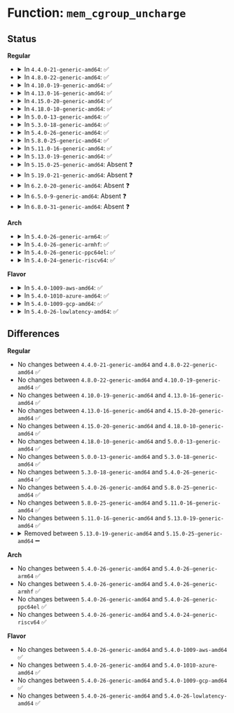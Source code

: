 # Function: <code>mem_cgroup_uncharge</code>

## Status
<b>Regular</b>
<ul>
<li>
<details>
<summary>In <code>4.4.0-21-generic-amd64</code>: ✅</summary>

```c
void mem_cgroup_uncharge(struct page * page)
```

```json
{
  "name": "mem_cgroup_uncharge",
  "collision_type": "Unique Global",
  "inline_type": "No",
  "funcs": [
    {
      "addr": 18446744071580943136,
      "name": "mem_cgroup_uncharge",
      "external": true,
      "loc": "mm/memcontrol.c:5515",
      "file": "mm/memcontrol.c",
      "inline": "seen, unknown",
      "caller_inline": [],
      "caller_func": [
        "mm/swap.c:__page_cache_release",
        "mm/vmscan.c:move_active_pages_to_lru",
        "mm/vmscan.c:putback_inactive_pages"
      ]
    }
  ],
  "symbols": [
    {
      "addr": 18446744071580943136,
      "name": "mem_cgroup_uncharge",
      "section": ".text",
      "bind": "STB_GLOBAL",
      "size": 44
    }
  ]
}
```
</details>
</li>
<li>
<details>
<summary>In <code>4.8.0-22-generic-amd64</code>: ✅</summary>

```c
void mem_cgroup_uncharge(struct page * page)
```

```json
{
  "name": "mem_cgroup_uncharge",
  "collision_type": "Unique Global",
  "inline_type": "No",
  "funcs": [
    {
      "addr": 18446744071581090000,
      "name": "mem_cgroup_uncharge",
      "external": true,
      "loc": "mm/memcontrol.c:5593",
      "file": "mm/memcontrol.c",
      "inline": "seen, unknown",
      "caller_inline": [],
      "caller_func": [
        "mm/swap.c:__page_cache_release",
        "mm/vmscan.c:move_active_pages_to_lru",
        "mm/vmscan.c:putback_inactive_pages"
      ]
    }
  ],
  "symbols": [
    {
      "addr": 18446744071581090000,
      "name": "mem_cgroup_uncharge",
      "section": ".text",
      "bind": "STB_GLOBAL",
      "size": 44
    }
  ]
}
```
</details>
</li>
<li>
<details>
<summary>In <code>4.10.0-19-generic-amd64</code>: ✅</summary>

```c
void mem_cgroup_uncharge(struct page * page)
```

```json
{
  "name": "mem_cgroup_uncharge",
  "collision_type": "Unique Global",
  "inline_type": "No",
  "funcs": [
    {
      "addr": 18446744071581165008,
      "name": "mem_cgroup_uncharge",
      "external": true,
      "loc": "mm/memcontrol.c:5578",
      "file": "mm/memcontrol.c",
      "inline": "seen, unknown",
      "caller_inline": [],
      "caller_func": [
        "mm/swap.c:__page_cache_release",
        "mm/vmscan.c:move_active_pages_to_lru",
        "mm/vmscan.c:putback_inactive_pages"
      ]
    }
  ],
  "symbols": [
    {
      "addr": 18446744071581165008,
      "name": "mem_cgroup_uncharge",
      "section": ".text",
      "bind": "STB_GLOBAL",
      "size": 44
    }
  ]
}
```
</details>
</li>
<li>
<details>
<summary>In <code>4.13.0-16-generic-amd64</code>: ✅</summary>

```c
void mem_cgroup_uncharge(struct page * page)
```

```json
{
  "name": "mem_cgroup_uncharge",
  "collision_type": "Unique Global",
  "inline_type": "No",
  "funcs": [
    {
      "addr": 18446744071581212800,
      "name": "mem_cgroup_uncharge",
      "external": true,
      "loc": "mm/memcontrol.c:5640",
      "file": "mm/memcontrol.c",
      "inline": "seen, unknown",
      "caller_inline": [],
      "caller_func": [
        "mm/swap.c:__page_cache_release",
        "mm/vmscan.c:move_active_pages_to_lru",
        "mm/vmscan.c:putback_inactive_pages",
        "mm/memory-failure.c:delete_from_lru_cache"
      ]
    }
  ],
  "symbols": [
    {
      "addr": 18446744071581212800,
      "name": "mem_cgroup_uncharge",
      "section": ".text",
      "bind": "STB_GLOBAL",
      "size": 45
    }
  ]
}
```
</details>
</li>
<li>
<details>
<summary>In <code>4.15.0-20-generic-amd64</code>: ✅</summary>

```c
void mem_cgroup_uncharge(struct page * page)
```

```json
{
  "name": "mem_cgroup_uncharge",
  "collision_type": "Unique Global",
  "inline_type": "No",
  "funcs": [
    {
      "addr": 18446744071581343168,
      "name": "mem_cgroup_uncharge",
      "external": true,
      "loc": "mm/memcontrol.c:5737",
      "file": "mm/memcontrol.c",
      "inline": "seen, unknown",
      "caller_inline": [],
      "caller_func": [
        "mm/swap.c:__page_cache_release",
        "mm/vmscan.c:move_active_pages_to_lru",
        "mm/vmscan.c:putback_inactive_pages",
        "mm/vmscan.c:shrink_page_list",
        "mm/memory-failure.c:delete_from_lru_cache"
      ]
    }
  ],
  "symbols": [
    {
      "addr": 18446744071581343168,
      "name": "mem_cgroup_uncharge",
      "section": ".text",
      "bind": "STB_GLOBAL",
      "size": 107
    }
  ]
}
```
</details>
</li>
<li>
<details>
<summary>In <code>4.18.0-10-generic-amd64</code>: ✅</summary>

```c
void mem_cgroup_uncharge(struct page * page)
```

```json
{
  "name": "mem_cgroup_uncharge",
  "collision_type": "Unique Global",
  "inline_type": "No",
  "funcs": [
    {
      "addr": 18446744071581490640,
      "name": "mem_cgroup_uncharge",
      "external": true,
      "loc": "mm/memcontrol.c:5805",
      "file": "mm/memcontrol.c",
      "inline": "seen, unknown",
      "caller_inline": [],
      "caller_func": [
        "mm/swap.c:__page_cache_release",
        "mm/vmscan.c:move_active_pages_to_lru",
        "mm/vmscan.c:putback_inactive_pages",
        "mm/vmscan.c:shrink_page_list",
        "mm/memory-failure.c:delete_from_lru_cache"
      ]
    }
  ],
  "symbols": [
    {
      "addr": 18446744071581490640,
      "name": "mem_cgroup_uncharge",
      "section": ".text",
      "bind": "STB_GLOBAL",
      "size": 105
    }
  ]
}
```
</details>
</li>
<li>
<details>
<summary>In <code>5.0.0-13-generic-amd64</code>: ✅</summary>

```c
void mem_cgroup_uncharge(struct page * page)
```

```json
{
  "name": "mem_cgroup_uncharge",
  "collision_type": "Unique Global",
  "inline_type": "No",
  "funcs": [
    {
      "addr": 18446744071581576496,
      "name": "mem_cgroup_uncharge",
      "external": true,
      "loc": "mm/memcontrol.c:6136",
      "file": "mm/memcontrol.c",
      "inline": "seen, unknown",
      "caller_inline": [],
      "caller_func": [
        "mm/swap.c:__page_cache_release",
        "mm/vmscan.c:move_active_pages_to_lru",
        "mm/vmscan.c:putback_inactive_pages",
        "mm/vmscan.c:shrink_page_list",
        "mm/memory-failure.c:delete_from_lru_cache"
      ]
    }
  ],
  "symbols": [
    {
      "addr": 18446744071581576496,
      "name": "mem_cgroup_uncharge",
      "section": ".text",
      "bind": "STB_GLOBAL",
      "size": 105
    }
  ]
}
```
</details>
</li>
<li>
<details>
<summary>In <code>5.3.0-18-generic-amd64</code>: ✅</summary>

```c
void mem_cgroup_uncharge(struct page * page)
```

```json
{
  "name": "mem_cgroup_uncharge",
  "collision_type": "Unique Global",
  "inline_type": "No",
  "funcs": [
    {
      "addr": 18446744071581687776,
      "name": "mem_cgroup_uncharge",
      "external": true,
      "loc": "mm/memcontrol.c:6428",
      "file": "mm/memcontrol.c",
      "inline": "seen, unknown",
      "caller_inline": [],
      "caller_func": [
        "mm/swap.c:__page_cache_release",
        "mm/vmscan.c:move_pages_to_lru",
        "mm/vmscan.c:shrink_page_list",
        "mm/memory-failure.c:delete_from_lru_cache"
      ]
    }
  ],
  "symbols": [
    {
      "addr": 18446744071581687776,
      "name": "mem_cgroup_uncharge",
      "section": ".text",
      "bind": "STB_GLOBAL",
      "size": 107
    }
  ]
}
```
</details>
</li>
<li>
<details>
<summary>In <code>5.4.0-26-generic-amd64</code>: ✅</summary>

```c
void mem_cgroup_uncharge(struct page * page)
```

```json
{
  "name": "mem_cgroup_uncharge",
  "collision_type": "Unique Global",
  "inline_type": "No",
  "funcs": [
    {
      "addr": 18446744071581761232,
      "name": "mem_cgroup_uncharge",
      "external": true,
      "loc": "mm/memcontrol.c:6768",
      "file": "mm/memcontrol.c",
      "inline": "seen, unknown",
      "caller_inline": [],
      "caller_func": [
        "mm/page_alloc.c:free_compound_page",
        "mm/memory-failure.c:delete_from_lru_cache"
      ]
    }
  ],
  "symbols": [
    {
      "addr": 18446744071581761232,
      "name": "mem_cgroup_uncharge",
      "section": ".text",
      "bind": "STB_GLOBAL",
      "size": 107
    }
  ]
}
```
</details>
</li>
<li>
<details>
<summary>In <code>5.8.0-25-generic-amd64</code>: ✅</summary>

```c
void mem_cgroup_uncharge(struct page * page)
```

```json
{
  "name": "mem_cgroup_uncharge",
  "collision_type": "Unique Global",
  "inline_type": "No",
  "funcs": [
    {
      "addr": 18446744071581980512,
      "name": "mem_cgroup_uncharge",
      "external": true,
      "loc": "mm/memcontrol.c:6628",
      "file": "mm/memcontrol.c",
      "inline": "seen, unknown",
      "caller_inline": [],
      "caller_func": [
        "mm/swap.c:__put_page",
        "mm/page_alloc.c:free_compound_page",
        "mm/khugepaged.c:collapse_file",
        "mm/khugepaged.c:collapse_huge_page",
        "mm/memory-failure.c:delete_from_lru_cache",
        "mm/memremap.c:free_devmap_managed_page"
      ]
    }
  ],
  "symbols": [
    {
      "addr": 18446744071581980512,
      "name": "mem_cgroup_uncharge",
      "section": ".text",
      "bind": "STB_GLOBAL",
      "size": 120
    }
  ]
}
```
</details>
</li>
<li>
<details>
<summary>In <code>5.11.0-16-generic-amd64</code>: ✅</summary>

```c
void mem_cgroup_uncharge(struct page * page)
```

```json
{
  "name": "mem_cgroup_uncharge",
  "collision_type": "Unique Global",
  "inline_type": "No",
  "funcs": [
    {
      "addr": 18446744071582030720,
      "name": "mem_cgroup_uncharge",
      "external": true,
      "loc": "mm/memcontrol.c:6888",
      "file": "mm/memcontrol.c",
      "inline": "seen, unknown",
      "caller_inline": [],
      "caller_func": [
        "mm/filemap.c:__add_to_page_cache_locked",
        "mm/page_alloc.c:free_compound_page",
        "mm/khugepaged.c:collapse_file",
        "mm/khugepaged.c:collapse_huge_page",
        "mm/memory-failure.c:delete_from_lru_cache",
        "mm/memremap.c:free_devmap_managed_page"
      ]
    }
  ],
  "symbols": [
    {
      "addr": 18446744071582030720,
      "name": "mem_cgroup_uncharge",
      "section": ".text",
      "bind": "STB_GLOBAL",
      "size": 125
    }
  ]
}
```
</details>
</li>
<li>
<details>
<summary>In <code>5.13.0-19-generic-amd64</code>: ✅</summary>

```c
void mem_cgroup_uncharge(struct page * page)
```

```json
{
  "name": "mem_cgroup_uncharge",
  "collision_type": "Unique Global",
  "inline_type": "No",
  "funcs": [
    {
      "addr": 18446744071582057376,
      "name": "mem_cgroup_uncharge",
      "external": true,
      "loc": "mm/memcontrol.c:6743",
      "file": "mm/memcontrol.c",
      "inline": "seen, unknown",
      "caller_inline": [],
      "caller_func": [
        "mm/filemap.c:__add_to_page_cache_locked",
        "mm/page_alloc.c:free_compound_page",
        "mm/khugepaged.c:collapse_file",
        "mm/khugepaged.c:collapse_huge_page",
        "mm/memory-failure.c:delete_from_lru_cache",
        "mm/memremap.c:free_devmap_managed_page"
      ]
    }
  ],
  "symbols": [
    {
      "addr": 18446744071582057376,
      "name": "mem_cgroup_uncharge",
      "section": ".text",
      "bind": "STB_GLOBAL",
      "size": 138
    }
  ]
}
```
</details>
</li>
<li>
<details>
<summary>In <code>5.15.0-25-generic-amd64</code>: Absent ❓</summary>

```json
{
  "name": "mem_cgroup_uncharge",
  "collision_type": "Static Duplication",
  "inline_type": "Full",
  "funcs": [
    {
      "addr": 18446744071581581699,
      "name": "mem_cgroup_uncharge",
      "external": false,
      "loc": "include/linux/memcontrol.h:703",
      "file": "mm/filemap.c",
      "inline": "declared, inlined",
      "caller_inline": [
        "mm/filemap.c:__add_to_page_cache_locked"
      ],
      "caller_func": []
    },
    {
      "addr": 18446744071581642287,
      "name": "mem_cgroup_uncharge",
      "external": false,
      "loc": "include/linux/memcontrol.h:703",
      "file": "mm/swap.c",
      "inline": "declared, inlined",
      "caller_inline": [],
      "caller_func": []
    },
    {
      "addr": 18446744071582013141,
      "name": "mem_cgroup_uncharge",
      "external": false,
      "loc": "include/linux/memcontrol.h:703",
      "file": "mm/page_alloc.c",
      "inline": "declared, inlined",
      "caller_inline": [
        "mm/page_alloc.c:free_compound_page"
      ],
      "caller_func": []
    },
    {
      "addr": 18446744071582312289,
      "name": "mem_cgroup_uncharge",
      "external": false,
      "loc": "include/linux/memcontrol.h:703",
      "file": "mm/khugepaged.c",
      "inline": "declared, inlined",
      "caller_inline": [
        "mm/khugepaged.c:collapse_file",
        "mm/khugepaged.c:collapse_huge_page"
      ],
      "caller_func": []
    },
    {
      "addr": 18446744071582379193,
      "name": "mem_cgroup_uncharge",
      "external": false,
      "loc": "include/linux/memcontrol.h:703",
      "file": "mm/memory-failure.c",
      "inline": "declared, inlined",
      "caller_inline": [
        "mm/memory-failure.c:delete_from_lru_cache"
      ],
      "caller_func": []
    },
    {
      "addr": 18446744071582424790,
      "name": "mem_cgroup_uncharge",
      "external": false,
      "loc": "include/linux/memcontrol.h:703",
      "file": "mm/memremap.c",
      "inline": "declared, inlined",
      "caller_inline": [
        "mm/memremap.c:free_devmap_managed_page"
      ],
      "caller_func": []
    }
  ],
  "symbols": []
}
```
</details>
</li>
<li>
<details>
<summary>In <code>5.19.0-21-generic-amd64</code>: Absent ❓</summary>

```json
{
  "name": "mem_cgroup_uncharge",
  "collision_type": "Static Duplication",
  "inline_type": "Full",
  "funcs": [
    {
      "addr": 18446744071581935704,
      "name": "mem_cgroup_uncharge",
      "external": false,
      "loc": "include/linux/memcontrol.h:704",
      "file": "mm/filemap.c",
      "inline": "declared, inlined",
      "caller_inline": [
        "mm/filemap.c:__filemap_add_folio"
      ],
      "caller_func": []
    },
    {
      "addr": 18446744071582009628,
      "name": "mem_cgroup_uncharge",
      "external": false,
      "loc": "include/linux/memcontrol.h:704",
      "file": "mm/swap.c",
      "inline": "declared, inlined",
      "caller_inline": [
        "mm/swap.c:__put_page"
      ],
      "caller_func": []
    },
    {
      "addr": 18446744071582439904,
      "name": "mem_cgroup_uncharge",
      "external": false,
      "loc": "include/linux/memcontrol.h:704",
      "file": "mm/page_alloc.c",
      "inline": "declared, inlined",
      "caller_inline": [
        "mm/page_alloc.c:free_compound_page"
      ],
      "caller_func": []
    },
    {
      "addr": 18446744071582797223,
      "name": "mem_cgroup_uncharge",
      "external": false,
      "loc": "include/linux/memcontrol.h:704",
      "file": "mm/khugepaged.c",
      "inline": "declared, inlined",
      "caller_inline": [
        "mm/khugepaged.c:collapse_file",
        "mm/khugepaged.c:collapse_huge_page"
      ],
      "caller_func": []
    },
    {
      "addr": 18446744071582880467,
      "name": "mem_cgroup_uncharge",
      "external": false,
      "loc": "include/linux/memcontrol.h:704",
      "file": "mm/memory-failure.c",
      "inline": "declared, inlined",
      "caller_inline": [
        "mm/memory-failure.c:delete_from_lru_cache"
      ],
      "caller_func": []
    },
    {
      "addr": 18446744071582940179,
      "name": "mem_cgroup_uncharge",
      "external": false,
      "loc": "include/linux/memcontrol.h:704",
      "file": "mm/memremap.c",
      "inline": "declared, inlined",
      "caller_inline": [
        "mm/memremap.c:free_zone_device_page"
      ],
      "caller_func": []
    }
  ],
  "symbols": []
}
```
</details>
</li>
<li>
<details>
<summary>In <code>6.2.0-20-generic-amd64</code>: Absent ❓</summary>

```json
{
  "name": "mem_cgroup_uncharge",
  "collision_type": "Static Duplication",
  "inline_type": "Full",
  "funcs": [
    {
      "addr": 18446744071582362891,
      "name": "mem_cgroup_uncharge",
      "external": false,
      "loc": "include/linux/memcontrol.h:686",
      "file": "mm/filemap.c",
      "inline": "declared, inlined",
      "caller_inline": [
        "mm/filemap.c:__filemap_add_folio"
      ],
      "caller_func": []
    },
    {
      "addr": 18446744071582443707,
      "name": "mem_cgroup_uncharge",
      "external": false,
      "loc": "include/linux/memcontrol.h:686",
      "file": "mm/swap.c",
      "inline": "declared, inlined",
      "caller_inline": [
        "mm/swap.c:__folio_put"
      ],
      "caller_func": []
    },
    {
      "addr": 18446744071582948960,
      "name": "mem_cgroup_uncharge",
      "external": false,
      "loc": "include/linux/memcontrol.h:686",
      "file": "mm/page_alloc.c",
      "inline": "declared, inlined",
      "caller_inline": [
        "mm/page_alloc.c:free_compound_page"
      ],
      "caller_func": []
    },
    {
      "addr": 18446744071583340009,
      "name": "mem_cgroup_uncharge",
      "external": false,
      "loc": "include/linux/memcontrol.h:686",
      "file": "mm/khugepaged.c",
      "inline": "declared, inlined",
      "caller_inline": [
        "mm/khugepaged.c:collapse_file",
        "mm/khugepaged.c:collapse_huge_page"
      ],
      "caller_func": []
    },
    {
      "addr": 18446744071583430035,
      "name": "mem_cgroup_uncharge",
      "external": false,
      "loc": "include/linux/memcontrol.h:686",
      "file": "mm/memory-failure.c",
      "inline": "declared, inlined",
      "caller_inline": [
        "mm/memory-failure.c:delete_from_lru_cache"
      ],
      "caller_func": []
    },
    {
      "addr": 18446744071583496781,
      "name": "mem_cgroup_uncharge",
      "external": false,
      "loc": "include/linux/memcontrol.h:686",
      "file": "mm/memremap.c",
      "inline": "declared, inlined",
      "caller_inline": [
        "mm/memremap.c:free_zone_device_page"
      ],
      "caller_func": []
    }
  ],
  "symbols": []
}
```
</details>
</li>
<li>
<details>
<summary>In <code>6.5.0-9-generic-amd64</code>: Absent ❓</summary>

```json
{
  "name": "mem_cgroup_uncharge",
  "collision_type": "Static Duplication",
  "inline_type": "Full",
  "funcs": [
    {
      "addr": 18446744071582566191,
      "name": "mem_cgroup_uncharge",
      "external": false,
      "loc": "include/linux/memcontrol.h:699",
      "file": "mm/filemap.c",
      "inline": "declared, inlined",
      "caller_inline": [
        "mm/filemap.c:__filemap_add_folio"
      ],
      "caller_func": []
    },
    {
      "addr": 18446744071582649051,
      "name": "mem_cgroup_uncharge",
      "external": false,
      "loc": "include/linux/memcontrol.h:699",
      "file": "mm/swap.c",
      "inline": "declared, inlined",
      "caller_inline": [
        "mm/swap.c:__folio_put"
      ],
      "caller_func": []
    },
    {
      "addr": 18446744071583166096,
      "name": "mem_cgroup_uncharge",
      "external": false,
      "loc": "include/linux/memcontrol.h:699",
      "file": "mm/page_alloc.c",
      "inline": "declared, inlined",
      "caller_inline": [
        "mm/page_alloc.c:free_compound_page"
      ],
      "caller_func": []
    },
    {
      "addr": 18446744071583651758,
      "name": "mem_cgroup_uncharge",
      "external": false,
      "loc": "include/linux/memcontrol.h:699",
      "file": "mm/memory-failure.c",
      "inline": "declared, inlined",
      "caller_inline": [
        "mm/memory-failure.c:delete_from_lru_cache"
      ],
      "caller_func": []
    },
    {
      "addr": 18446744071583711789,
      "name": "mem_cgroup_uncharge",
      "external": false,
      "loc": "include/linux/memcontrol.h:699",
      "file": "mm/memremap.c",
      "inline": "declared, inlined",
      "caller_inline": [
        "mm/memremap.c:free_zone_device_page"
      ],
      "caller_func": []
    }
  ],
  "symbols": []
}
```
</details>
</li>
<li>
<details>
<summary>In <code>6.8.0-31-generic-amd64</code>: Absent ❓</summary>

```json
{
  "name": "mem_cgroup_uncharge",
  "collision_type": "Static Duplication",
  "inline_type": "Full",
  "funcs": [
    {
      "addr": 18446744071582737042,
      "name": "mem_cgroup_uncharge",
      "external": false,
      "loc": "include/linux/memcontrol.h:708",
      "file": "mm/filemap.c",
      "inline": "declared, inlined",
      "caller_inline": [
        "mm/filemap.c:__filemap_add_folio"
      ],
      "caller_func": []
    },
    {
      "addr": 18446744071582820184,
      "name": "mem_cgroup_uncharge",
      "external": false,
      "loc": "include/linux/memcontrol.h:708",
      "file": "mm/swap.c",
      "inline": "declared, inlined",
      "caller_inline": [
        "mm/swap.c:__folio_put"
      ],
      "caller_func": []
    },
    {
      "addr": 18446744071583349622,
      "name": "mem_cgroup_uncharge",
      "external": false,
      "loc": "include/linux/memcontrol.h:708",
      "file": "mm/page_alloc.c",
      "inline": "declared, inlined",
      "caller_inline": [
        "mm/page_alloc.c:destroy_large_folio"
      ],
      "caller_func": []
    },
    {
      "addr": 18446744071583526726,
      "name": "mem_cgroup_uncharge",
      "external": false,
      "loc": "include/linux/memcontrol.h:708",
      "file": "mm/hugetlb.c",
      "inline": "declared, inlined",
      "caller_inline": [
        "mm/hugetlb.c:free_huge_folio"
      ],
      "caller_func": []
    },
    {
      "addr": 18446744071583844880,
      "name": "mem_cgroup_uncharge",
      "external": false,
      "loc": "include/linux/memcontrol.h:708",
      "file": "mm/memory-failure.c",
      "inline": "declared, inlined",
      "caller_inline": [
        "mm/memory-failure.c:delete_from_lru_cache"
      ],
      "caller_func": []
    },
    {
      "addr": 18446744071583912061,
      "name": "mem_cgroup_uncharge",
      "external": false,
      "loc": "include/linux/memcontrol.h:708",
      "file": "mm/memremap.c",
      "inline": "declared, inlined",
      "caller_inline": [
        "mm/memremap.c:free_zone_device_page"
      ],
      "caller_func": []
    }
  ],
  "symbols": []
}
```
</details>
</li>
</ul>
<b>Arch</b>
<ul>
<li>
<details>
<summary>In <code>5.4.0-26-generic-arm64</code>: ✅</summary>

```c
void mem_cgroup_uncharge(struct page * page)
```

```json
{
  "name": "mem_cgroup_uncharge",
  "collision_type": "Unique Global",
  "inline_type": "No",
  "funcs": [
    {
      "addr": 18446603336493215192,
      "name": "mem_cgroup_uncharge",
      "external": true,
      "loc": "mm/memcontrol.c:6768",
      "file": "mm/memcontrol.c",
      "inline": "seen, unknown",
      "caller_inline": [],
      "caller_func": [
        "mm/swap.c:__put_page",
        "mm/page_alloc.c:free_compound_page",
        "mm/memory-failure.c:delete_from_lru_cache"
      ]
    }
  ],
  "symbols": [
    {
      "addr": 18446603336493215192,
      "name": "mem_cgroup_uncharge",
      "section": ".text",
      "bind": "STB_GLOBAL",
      "size": 124
    }
  ]
}
```
</details>
</li>
<li>
<details>
<summary>In <code>5.4.0-26-generic-armhf</code>: ✅</summary>

```c
void mem_cgroup_uncharge(struct page * page)
```

```json
{
  "name": "mem_cgroup_uncharge",
  "collision_type": "Unique Global",
  "inline_type": "No",
  "funcs": [
    {
      "addr": 3226846224,
      "name": "mem_cgroup_uncharge",
      "external": true,
      "loc": "mm/memcontrol.c:6768",
      "file": "mm/memcontrol.c",
      "inline": "seen, unknown",
      "caller_inline": [],
      "caller_func": [
        "mm/page_alloc.c:free_compound_page"
      ]
    }
  ],
  "symbols": [
    {
      "addr": 3226846224,
      "name": "mem_cgroup_uncharge",
      "section": ".text",
      "bind": "STB_GLOBAL",
      "size": 152
    }
  ]
}
```
</details>
</li>
<li>
<details>
<summary>In <code>5.4.0-26-generic-ppc64el</code>: ✅</summary>

```c
void mem_cgroup_uncharge(struct page * page)
```

```json
{
  "name": "mem_cgroup_uncharge",
  "collision_type": "Unique Global",
  "inline_type": "No",
  "funcs": [
    {
      "addr": 13835058055286727600,
      "name": "mem_cgroup_uncharge",
      "external": true,
      "loc": "mm/memcontrol.c:6768",
      "file": "mm/memcontrol.c",
      "inline": "seen, unknown",
      "caller_inline": [],
      "caller_func": [
        "mm/page_alloc.c:free_compound_page",
        "mm/memory-failure.c:delete_from_lru_cache"
      ]
    }
  ],
  "symbols": [
    {
      "addr": 13835058055286727600,
      "name": "mem_cgroup_uncharge",
      "section": ".text",
      "bind": "STB_GLOBAL",
      "size": 160
    }
  ]
}
```
</details>
</li>
<li>
<details>
<summary>In <code>5.4.0-24-generic-riscv64</code>: ✅</summary>

```c
void mem_cgroup_uncharge(struct page * page)
```

```json
{
  "name": "mem_cgroup_uncharge",
  "collision_type": "Unique Global",
  "inline_type": "No",
  "funcs": [
    {
      "addr": 18446743936272991592,
      "name": "mem_cgroup_uncharge",
      "external": true,
      "loc": "mm/memcontrol.c:6768",
      "file": "mm/memcontrol.c",
      "inline": "seen, unknown",
      "caller_inline": [],
      "caller_func": [
        "mm/swap.c:__put_page",
        "mm/page_alloc.c:free_compound_page"
      ]
    }
  ],
  "symbols": [
    {
      "addr": 18446743936272991592,
      "name": "mem_cgroup_uncharge",
      "section": ".text",
      "bind": "STB_GLOBAL",
      "size": 106
    }
  ]
}
```
</details>
</li>
</ul>
<b>Flavor</b>
<ul>
<li>
<details>
<summary>In <code>5.4.0-1009-aws-amd64</code>: ✅</summary>

```c
void mem_cgroup_uncharge(struct page * page)
```

```json
{
  "name": "mem_cgroup_uncharge",
  "collision_type": "Unique Global",
  "inline_type": "No",
  "funcs": [
    {
      "addr": 18446744071581729968,
      "name": "mem_cgroup_uncharge",
      "external": true,
      "loc": "mm/memcontrol.c:6768",
      "file": "mm/memcontrol.c",
      "inline": "seen, unknown",
      "caller_inline": [],
      "caller_func": [
        "mm/page_alloc.c:free_compound_page",
        "mm/memory-failure.c:delete_from_lru_cache"
      ]
    }
  ],
  "symbols": [
    {
      "addr": 18446744071581729968,
      "name": "mem_cgroup_uncharge",
      "section": ".text",
      "bind": "STB_GLOBAL",
      "size": 107
    }
  ]
}
```
</details>
</li>
<li>
<details>
<summary>In <code>5.4.0-1010-azure-amd64</code>: ✅</summary>

```c
void mem_cgroup_uncharge(struct page * page)
```

```json
{
  "name": "mem_cgroup_uncharge",
  "collision_type": "Unique Global",
  "inline_type": "No",
  "funcs": [
    {
      "addr": 18446744071581668736,
      "name": "mem_cgroup_uncharge",
      "external": true,
      "loc": "mm/memcontrol.c:6768",
      "file": "mm/memcontrol.c",
      "inline": "seen, unknown",
      "caller_inline": [],
      "caller_func": [
        "mm/page_alloc.c:free_compound_page",
        "mm/memory-failure.c:delete_from_lru_cache"
      ]
    }
  ],
  "symbols": [
    {
      "addr": 18446744071581668736,
      "name": "mem_cgroup_uncharge",
      "section": ".text",
      "bind": "STB_GLOBAL",
      "size": 107
    }
  ]
}
```
</details>
</li>
<li>
<details>
<summary>In <code>5.4.0-1009-gcp-amd64</code>: ✅</summary>

```c
void mem_cgroup_uncharge(struct page * page)
```

```json
{
  "name": "mem_cgroup_uncharge",
  "collision_type": "Unique Global",
  "inline_type": "No",
  "funcs": [
    {
      "addr": 18446744071581721280,
      "name": "mem_cgroup_uncharge",
      "external": true,
      "loc": "mm/memcontrol.c:6768",
      "file": "mm/memcontrol.c",
      "inline": "seen, unknown",
      "caller_inline": [],
      "caller_func": [
        "mm/page_alloc.c:free_compound_page",
        "mm/memory-failure.c:delete_from_lru_cache"
      ]
    }
  ],
  "symbols": [
    {
      "addr": 18446744071581721280,
      "name": "mem_cgroup_uncharge",
      "section": ".text",
      "bind": "STB_GLOBAL",
      "size": 107
    }
  ]
}
```
</details>
</li>
<li>
<details>
<summary>In <code>5.4.0-26-lowlatency-amd64</code>: ✅</summary>

```c
void mem_cgroup_uncharge(struct page * page)
```

```json
{
  "name": "mem_cgroup_uncharge",
  "collision_type": "Unique Global",
  "inline_type": "No",
  "funcs": [
    {
      "addr": 18446744071581789360,
      "name": "mem_cgroup_uncharge",
      "external": true,
      "loc": "mm/memcontrol.c:6768",
      "file": "mm/memcontrol.c",
      "inline": "seen, unknown",
      "caller_inline": [],
      "caller_func": [
        "mm/page_alloc.c:free_compound_page",
        "mm/memory-failure.c:delete_from_lru_cache"
      ]
    }
  ],
  "symbols": [
    {
      "addr": 18446744071581789360,
      "name": "mem_cgroup_uncharge",
      "section": ".text",
      "bind": "STB_GLOBAL",
      "size": 107
    }
  ]
}
```
</details>
</li>
</ul>

## Differences
<b>Regular</b>
<ul>
<li>
No changes between <code>4.4.0-21-generic-amd64</code> and <code>4.8.0-22-generic-amd64</code> ✅
</li>
<li>
No changes between <code>4.8.0-22-generic-amd64</code> and <code>4.10.0-19-generic-amd64</code> ✅
</li>
<li>
No changes between <code>4.10.0-19-generic-amd64</code> and <code>4.13.0-16-generic-amd64</code> ✅
</li>
<li>
No changes between <code>4.13.0-16-generic-amd64</code> and <code>4.15.0-20-generic-amd64</code> ✅
</li>
<li>
No changes between <code>4.15.0-20-generic-amd64</code> and <code>4.18.0-10-generic-amd64</code> ✅
</li>
<li>
No changes between <code>4.18.0-10-generic-amd64</code> and <code>5.0.0-13-generic-amd64</code> ✅
</li>
<li>
No changes between <code>5.0.0-13-generic-amd64</code> and <code>5.3.0-18-generic-amd64</code> ✅
</li>
<li>
No changes between <code>5.3.0-18-generic-amd64</code> and <code>5.4.0-26-generic-amd64</code> ✅
</li>
<li>
No changes between <code>5.4.0-26-generic-amd64</code> and <code>5.8.0-25-generic-amd64</code> ✅
</li>
<li>
No changes between <code>5.8.0-25-generic-amd64</code> and <code>5.11.0-16-generic-amd64</code> ✅
</li>
<li>
No changes between <code>5.11.0-16-generic-amd64</code> and <code>5.13.0-19-generic-amd64</code> ✅
</li>
<li>
<details>
<summary>Removed between <code>5.13.0-19-generic-amd64</code> and <code>5.15.0-25-generic-amd64</code> ➖</summary>

```c
void mem_cgroup_uncharge(struct page * page)
```
</details>
</li>
</ul>
<b>Arch</b>
<ul>
<li>
No changes between <code>5.4.0-26-generic-amd64</code> and <code>5.4.0-26-generic-arm64</code> ✅
</li>
<li>
No changes between <code>5.4.0-26-generic-amd64</code> and <code>5.4.0-26-generic-armhf</code> ✅
</li>
<li>
No changes between <code>5.4.0-26-generic-amd64</code> and <code>5.4.0-26-generic-ppc64el</code> ✅
</li>
<li>
No changes between <code>5.4.0-26-generic-amd64</code> and <code>5.4.0-24-generic-riscv64</code> ✅
</li>
</ul>
<b>Flavor</b>
<ul>
<li>
No changes between <code>5.4.0-26-generic-amd64</code> and <code>5.4.0-1009-aws-amd64</code> ✅
</li>
<li>
No changes between <code>5.4.0-26-generic-amd64</code> and <code>5.4.0-1010-azure-amd64</code> ✅
</li>
<li>
No changes between <code>5.4.0-26-generic-amd64</code> and <code>5.4.0-1009-gcp-amd64</code> ✅
</li>
<li>
No changes between <code>5.4.0-26-generic-amd64</code> and <code>5.4.0-26-lowlatency-amd64</code> ✅
</li>
</ul>
